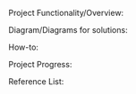 Project Functionality/Overview:

Diagram/Diagrams for solutions:

How-to:

Project Progress:

Reference List:
